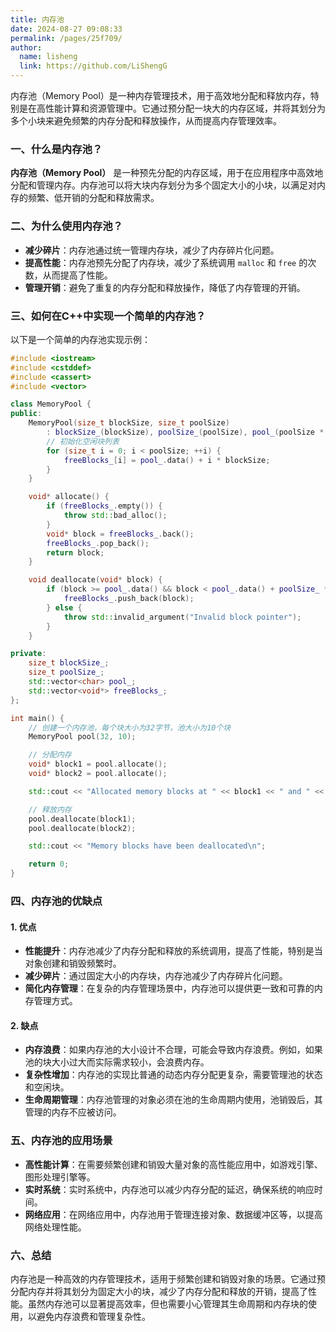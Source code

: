 ```yaml
---
title: 内存池
date: 2024-08-27 09:08:33
permalink: /pages/25f709/
author: 
  name: lisheng
  link: https://github.com/LiShengG
---
```



内存池（Memory Pool）是一种内存管理技术，用于高效地分配和释放内存，特别是在高性能计算和资源管理中。它通过预分配一块大的内存区域，并将其划分为多个小块来避免频繁的内存分配和释放操作，从而提高内存管理效率。

### 一、什么是内存池？

**内存池（Memory Pool）** 是一种预先分配的内存区域，用于在应用程序中高效地分配和管理内存。内存池可以将大块内存划分为多个固定大小的小块，以满足对内存的频繁、低开销的分配和释放需求。

### 二、为什么使用内存池？

- **减少碎片**：内存池通过统一管理内存块，减少了内存碎片化问题。
- **提高性能**：内存池预先分配了内存块，减少了系统调用 `malloc` 和 `free` 的次数，从而提高了性能。
- **管理开销**：避免了重复的内存分配和释放操作，降低了内存管理的开销。

### 三、如何在C++中实现一个简单的内存池？

以下是一个简单的内存池实现示例：

```cpp
#include <iostream>
#include <cstddef>
#include <cassert>
#include <vector>

class MemoryPool {
public:
    MemoryPool(size_t blockSize, size_t poolSize)
        : blockSize_(blockSize), poolSize_(poolSize), pool_(poolSize * blockSize), freeBlocks_(poolSize) {
        // 初始化空闲块列表
        for (size_t i = 0; i < poolSize; ++i) {
            freeBlocks_[i] = pool_.data() + i * blockSize;
        }
    }

    void* allocate() {
        if (freeBlocks_.empty()) {
            throw std::bad_alloc();
        }
        void* block = freeBlocks_.back();
        freeBlocks_.pop_back();
        return block;
    }

    void deallocate(void* block) {
        if (block >= pool_.data() && block < pool_.data() + poolSize_ * blockSize_) {
            freeBlocks_.push_back(block);
        } else {
            throw std::invalid_argument("Invalid block pointer");
        }
    }

private:
    size_t blockSize_;
    size_t poolSize_;
    std::vector<char> pool_;
    std::vector<void*> freeBlocks_;
};

int main() {
    // 创建一个内存池，每个块大小为32字节，池大小为10个块
    MemoryPool pool(32, 10);

    // 分配内存
    void* block1 = pool.allocate();
    void* block2 = pool.allocate();

    std::cout << "Allocated memory blocks at " << block1 << " and " << block2 << "\n";

    // 释放内存
    pool.deallocate(block1);
    pool.deallocate(block2);

    std::cout << "Memory blocks have been deallocated\n";

    return 0;
}
```

### 四、内存池的优缺点

#### 1. 优点

- **性能提升**：内存池减少了内存分配和释放的系统调用，提高了性能，特别是当对象创建和销毁频繁时。
- **减少碎片**：通过固定大小的内存块，内存池减少了内存碎片化问题。
- **简化内存管理**：在复杂的内存管理场景中，内存池可以提供更一致和可靠的内存管理方式。

#### 2. 缺点

- **内存浪费**：如果内存池的大小设计不合理，可能会导致内存浪费。例如，如果池的块大小过大而实际需求较小，会浪费内存。
- **复杂性增加**：内存池的实现比普通的动态内存分配更复杂，需要管理池的状态和空闲块。
- **生命周期管理**：内存池管理的对象必须在池的生命周期内使用，池销毁后，其管理的内存不应被访问。

### 五、内存池的应用场景

- **高性能计算**：在需要频繁创建和销毁大量对象的高性能应用中，如游戏引擎、图形处理引擎等。
- **实时系统**：实时系统中，内存池可以减少内存分配的延迟，确保系统的响应时间。
- **网络应用**：在网络应用中，内存池用于管理连接对象、数据缓冲区等，以提高网络处理性能。

### 六、总结

内存池是一种高效的内存管理技术，适用于频繁创建和销毁对象的场景。它通过预分配内存并将其划分为固定大小的块，减少了内存分配和释放的开销，提高了性能。虽然内存池可以显著提高效率，但也需要小心管理其生命周期和内存块的使用，以避免内存浪费和管理复杂性。